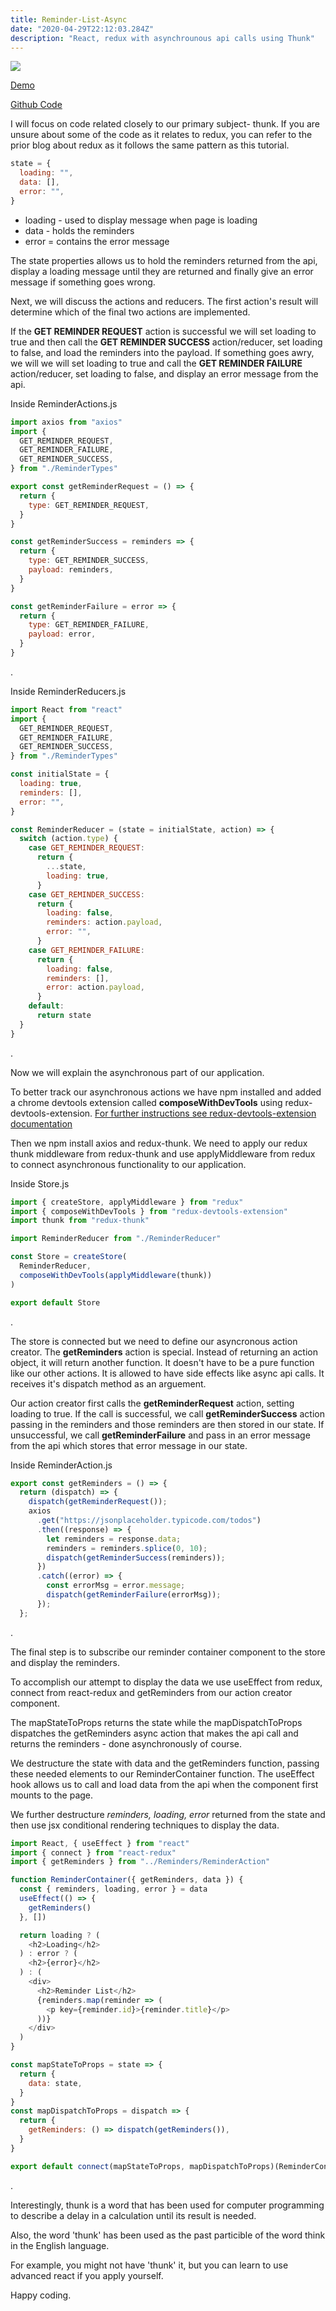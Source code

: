 ```yaml
---
title: Reminder-List-Async
date: "2020-04-29T22:12:03.284Z"
description: "React, redux with asynchrounous api calls using Thunk"
---
```


![](./thunk.jpg)

[Demo](https://quirky-wozniak-117e30.netlify.app//)

[Github Code](https://github.com/DanSimonson/reminder-list-async)

I will focus on code related closely to our primary subject- thunk. If you are unsure about some of the code as it relates to redux, you can refer to the prior blog about redux as it follows the same pattern as this tutorial.

```javascript
state = {
  loading: "",
  data: [],
  error: "",
}
```

- loading - used to display message when page is loading
- data - holds the reminders
- error = contains the error message

The state properties allows us to hold the reminders returned from the api, display a loading message until they are returned and finally give an error message if something goes wrong.

Next, we will discuss the actions and reducers. The first action's result will determine which of the final two actions are implemented.

If the **GET REMINDER REQUEST** action is successful we will set loading to true and then call the **GET REMINDER SUCCESS** action/reducer, set loading to false, and load the reminders into the payload. If something goes awry, we will we will set loading to true and call the **GET REMINDER FAILURE** action/reducer, set loading to false, and display an error message from the api.

Inside ReminderActions.js

```javascript
import axios from "axios"
import {
  GET_REMINDER_REQUEST,
  GET_REMINDER_FAILURE,
  GET_REMINDER_SUCCESS,
} from "./ReminderTypes"

export const getReminderRequest = () => {
  return {
    type: GET_REMINDER_REQUEST,
  }
}

const getReminderSuccess = reminders => {
  return {
    type: GET_REMINDER_SUCCESS,
    payload: reminders,
  }
}

const getReminderFailure = error => {
  return {
    type: GET_REMINDER_FAILURE,
    payload: error,
  }
}
```

.

Inside ReminderReducers.js

```javascript
import React from "react"
import {
  GET_REMINDER_REQUEST,
  GET_REMINDER_FAILURE,
  GET_REMINDER_SUCCESS,
} from "./ReminderTypes"

const initialState = {
  loading: true,
  reminders: [],
  error: "",
}

const ReminderReducer = (state = initialState, action) => {
  switch (action.type) {
    case GET_REMINDER_REQUEST:
      return {
        ...state,
        loading: true,
      }
    case GET_REMINDER_SUCCESS:
      return {
        loading: false,
        reminders: action.payload,
        error: "",
      }
    case GET_REMINDER_FAILURE:
      return {
        loading: false,
        reminders: [],
        error: action.payload,
      }
    default:
      return state
  }
}
```

.

Now we will explain the asynchronous part of our application.

To better track our asynchronous actions we have npm installed and added a chrome devtools extension called **composeWithDevTools** using redux-devtools-extension. [For further instructions see redux-devtools-extension documentation](https://github.com/zalmoxisus/redux-devtools-extension)

Then we npm install axios and redux-thunk. We need to apply our redux thunk middleware from redux-thunk and use applyMiddleware from redux to connect asynchronous functionality to our application.

Inside Store.js

```javascript
import { createStore, applyMiddleware } from "redux"
import { composeWithDevTools } from "redux-devtools-extension"
import thunk from "redux-thunk"

import ReminderReducer from "./ReminderReducer"

const Store = createStore(
  ReminderReducer,
  composeWithDevTools(applyMiddleware(thunk))
)

export default Store
```

.

The store is connected but we need to define our asyncronous action creator. The **getReminders** action is special. Instead of returning an action object, it will return another function. It doesn't have to be a pure function like our other actions. It is allowed to have side effects like async api calls. It receives it's dispatch method as an arguement.

Our action creator first calls the **getReminderRequest** action, setting loading to true. If the call is successful, we call **getReminderSuccess** action passing in the reminders and those reminders are then stored in our state. If unsuccessful, we call **getReminderFailure** and pass in an error message from the api which stores that error message in our state.

Inside ReminderAction.js

```javascript
export const getReminders = () => {
  return (dispatch) => {
    dispatch(getReminderRequest());
    axios
      .get("https://jsonplaceholder.typicode.com/todos")
      .then((response) => {
        let reminders = response.data;
        reminders = reminders.splice(0, 10);
        dispatch(getReminderSuccess(reminders));
      })
      .catch((error) => {
        const errorMsg = error.message;
        dispatch(getReminderFailure(errorMsg));
      });
  };
```

.

The final step is to subscribe our reminder container component to the store and display the reminders.

To accomplish our attempt to display the data we use useEffect from redux, connect from react-redux and getReminders from our action creator component.

The mapStateToProps returns the state while the mapDispatchToProps dispatches the getReminders async action that makes the api call and returns the reminders - done asynchronously of course.

We destructure the state with data and the getReminders function, passing these needed elements to our ReminderContainer function. The useEffect hook allows us to call and load data from the api when the component first mounts to the page.

We further destructure _reminders, loading, error_ returned from the state and then use jsx conditional rendering techniques to display the data.

```javascript
import React, { useEffect } from "react"
import { connect } from "react-redux"
import { getReminders } from "../Reminders/ReminderAction"

function ReminderContainer({ getReminders, data }) {
  const { reminders, loading, error } = data
  useEffect(() => {
    getReminders()
  }, [])

  return loading ? (
    <h2>Loading</h2>
  ) : error ? (
    <h2>{error}</h2>
  ) : (
    <div>
      <h2>Reminder List</h2>
      {reminders.map(reminder => (
        <p key={reminder.id}>{reminder.title}</p>
      ))}
    </div>
  )
}

const mapStateToProps = state => {
  return {
    data: state,
  }
}
const mapDispatchToProps = dispatch => {
  return {
    getReminders: () => dispatch(getReminders()),
  }
}

export default connect(mapStateToProps, mapDispatchToProps)(ReminderContainer)
```

.

Interestingly, thunk is a word that has been used for computer programming to describe a delay in a calculation until its result is needed.

Also, the word 'thunk' has been used as the past particible of the word think in the English language.

For example, you might not have 'thunk' it, but you can learn to use advanced react if you apply yourself.

Happy coding.
